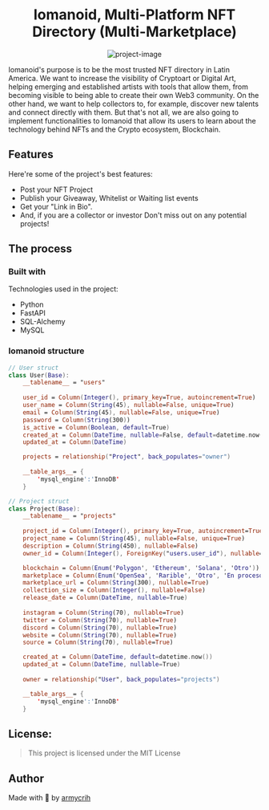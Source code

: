 <h1 align="center" id="title">Iomanoid, Multi-Platform NFT Directory (Multi-Marketplace)</h1>

<p align="center"><img src="https://armycrih.com/wp-content/uploads/2022/06/nft-iomanoid-genesis-collection-opensea-iomiskull-iomimon-1024x1024.png" alt="project-image"></p>

<p id="description">Iomanoid's purpose is to be the most trusted NFT directory in Latin America. We want to increase the visibility of Cryptoart or Digital Art, helping emerging and established artists with tools that allow them, from becoming visible to being able to create their own Web3 community. On the other hand, we want to help collectors to, for example, discover new talents and connect directly with them. But that's not all, we are also going to implement functionalities to Iomanoid that allow its users to learn about the technology behind NFTs and the Crypto ecosystem, Blockchain.</p>

## Features

Here're some of the project's best features:

* Post your NFT Project
* Publish your Giveaway, Whitelist or Waiting list events
* Get your "Link in Bio".
* And, if you are a collector or investor
Don't miss out on any potential projects!

## The process 
### Built with

Technologies used in the project:

*   Python
*   FastAPI
*   SQL-Alchemy
*   MySQL

### Iomanoid structure

``` Swift
// User struct
class User(Base):
    __tablename__ = "users"
    
    user_id = Column(Integer(), primary_key=True, autoincrement=True)
    user_name = Column(String(45), nullable=False, unique=True)
    email = Column(String(45), nullable=False, unique=True)
    password = Column(String(300))
    is_active = Column(Boolean, default=True)
    created_at = Column(DateTime, nullable=False, default=datetime.now())
    updated_at = Column(DateTime)

    projects = relationship("Project", back_populates="owner")
    
    __table_args__= {
        'mysql_engine':'InnoDB'
    }

```

``` Swift
// Project struct
class Project(Base):
    __tablename__ = "projects"
    
    project_id = Column(Integer(), primary_key=True, autoincrement=True)
    project_name = Column(String(45), nullable=False, unique=True)
    description = Column(String(450), nullable=False)
    owner_id = Column(Integer(), ForeignKey("users.user_id"), nullable=True)

    blockchain = Column(Enum('Polygon', 'Ethereum', 'Solana', 'Otro'))
    marketplace = Column(Enum('OpenSea', 'Rarible', 'Otro', 'En proceso'))
    marketplace_url = Column(String(300), nullable=True)
    collection_size = Column(Integer(), nullable=False)
    release_date = Column(DateTime, nullable=True) 
    
    instagram = Column(String(70), nullable=True)
    twitter = Column(String(70), nullable=True)
    discord = Column(String(70), nullable=True)
    website = Column(String(70), nullable=True)
    source = Column(String(70), nullable=True)

    created_at = Column(DateTime, default=datetime.now())
    updated_at = Column(DateTime, nullable=True) 
    
    owner = relationship("User", back_populates="projects")

    __table_args__= {
        'mysql_engine':'InnoDB'
    }

```

## License:

> This project is licensed under the MIT License

## Author

Made with 💚 by [armycrih](https://twitter.com/armycrih)
